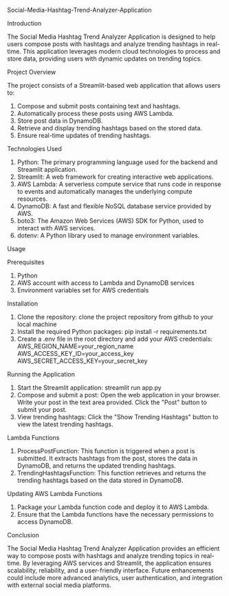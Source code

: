Social-Media-Hashtag-Trend-Analyzer-Application

Introduction

The Social Media Hashtag Trend Analyzer Application is designed to help users compose posts with hashtags and analyze trending hashtags in real-time. This application leverages modern cloud technologies to process and store data, providing users with dynamic updates on trending topics.

Project Overview

The project consists of a Streamlit-based web application that allows users to:

1.	Compose and submit posts containing text and hashtags.
2.	Automatically process these posts using AWS Lambda.
3.	Store post data in DynamoDB.
4.	Retrieve and display trending hashtags based on the stored data.
5.	Ensure real-time updates of trending hashtags.
   
Technologies Used

1.	Python: The primary programming language used for the backend and Streamlit application.
2.	Streamlit: A web framework for creating interactive web applications.
3.	AWS Lambda: A serverless compute service that runs code in response to events and automatically manages the underlying compute resources.
4.	DynamoDB: A fast and flexible NoSQL database service provided by AWS.
5.	boto3: The Amazon Web Services (AWS) SDK for Python, used to interact with AWS services.
6.	dotenv: A Python library used to manage environment variables.

Usage

Prerequisites

1.	Python 
2.	AWS account with access to Lambda and DynamoDB services
3.	Environment variables set for AWS credentials

Installation

1.	Clone the repository: clone the project repository from github to your local machine
2.	Install the required Python packages: pip install -r requirements.txt
3.	Create a .env file in the root directory and add your AWS credentials:
AWS_REGION_NAME=your_region_name
AWS_ACCESS_KEY_ID=your_access_key
AWS_SECRET_ACCESS_KEY=your_secret_key

Running the Application

1.	Start the Streamlit application: streamlit run app.py
2.	Compose and submit a post:
	Open the web application in your browser.
	Write your post in the text area provided.
   Click the "Post" button to submit your post.
4.	View trending hashtags:
   Click the "Show Trending Hashtags" button to view the latest trending hashtags.

Lambda Functions

1.	ProcessPostFunction: This function is triggered when a post is submitted. It extracts hashtags from the post, stores the data in DynamoDB, and returns the updated trending hashtags.
2.	TrendingHashtagsFunction: This function retrieves and returns the trending hashtags based on the data stored in DynamoDB.
   
Updating AWS Lambda Functions

1.	Package your Lambda function code and deploy it to AWS Lambda.
2.	Ensure that the Lambda functions have the necessary permissions to access DynamoDB.

Conclusion

The Social Media Hashtag Trend Analyzer Application provides an efficient way to compose posts with hashtags and analyze trending topics in real-time. By leveraging AWS services and Streamlit, the application ensures scalability, reliability, and a user-friendly interface. Future enhancements could include more advanced analytics, user authentication, and integration with external social media platforms.

